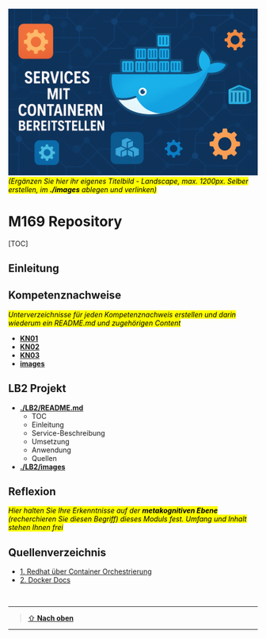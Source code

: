 
![**Eigenes Titelbild**](./images/titelbild.png) <mark>_(Ergänzen Sie hier ihr eigenes Titelbild - Landscape, max. 1200px. Selber erstellen, im **./images** ablegen und verlinken)_</mark>

# M169 Repository

[TOC]

## Einleitung


## Kompetenznachweise
<mark>_Unterverzeichnisse für jeden Kompetenznachweis erstellen und darin wiederum ein README.md und zugehörigen Content_</mark>

- [**KN01**](./KN01/README.md)
- [**KN02**](./KN02/README.md)
- [**KN03**](./KN03/README.md)
- [**images**](/images/)

## LB2 Projekt

- [**./LB2/README.md**](./LB2/README.md) 
  - TOC 
  - Einleitung
  - Service-Beschreibung 
  - Umsetzung 
  - Anwendung 
  - Quellen 
- [**./LB2/images**](./LB2/images) 

## Reflexion
<mark>_Hier halten Sie Ihre Erkenntnisse auf der **metakognitiven Ebene** (recherchieren Sie diesen Begriff) dieses Moduls fest.
Umfang und Inhalt stehen Ihnen frei_</mark>


## Quellenverzeichnis
  * [1. Redhat über Container Orchestrierung](https://www.redhat.com/de/topics/containers/what-is-container-orchestration)
  * [2. Docker Docs](https://docs.docker.com/) 


<br>

---

> [⇧ **Nach oben**](#m169-repository)

___
